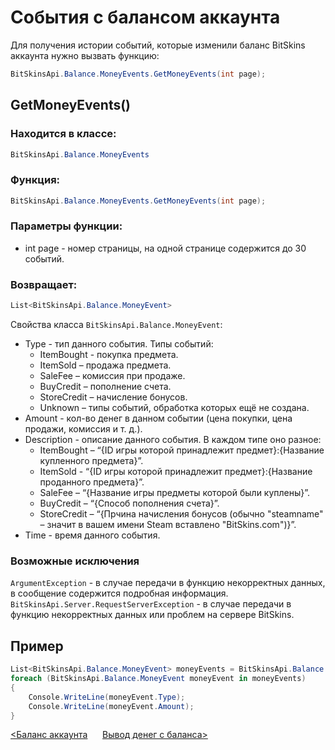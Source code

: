 ﻿# События с балансом аккаунта

Для получения истории событий, которые изменили баланс BitSkins аккаунта нужно вызвать функцию:

```csharp
BitSkinsApi.Balance.MoneyEvents.GetMoneyEvents(int page);
```

## GetMoneyEvents()
### Находится в классе:

```csharp
BitSkinsApi.Balance.MoneyEvents
```

### Функция:

```csharp
BitSkinsApi.Balance.MoneyEvents.GetMoneyEvents(int page);
```

### Параметры функции:
* int page - номер страницы, на одной странице содержится до 30 событий.

### Возвращает:

```csharp
List<BitSkinsApi.Balance.MoneyEvent>
```
Свойства класса ```BitSkinsApi.Balance.MoneyEvent```:
* Type - тип данного события. Типы событий:
  - ItemBought - покупка предмета.
  - ItemSold – продажа предмета.
  - SaleFee – комиссия при продаже.
  - BuyCredit – пополнение счета.
  - StoreCredit – начисление бонусов.
  - Unknown – типы событий, обработка которых ещё не создана.
* Amount - кол-во денег в данном событии (цена покупки, цена продажи, комиссия и т. д.).
* Description - описание данного события. В каждом типе оно разное:
  - ItemBought – “{ID игры которой принадлежит предмет}:{Название купленного предмета}”.
  - ItemSold - “{ID игры которой принадлежит предмет}:{Название проданного предмета}”.
  - SaleFee – “{Название игры предметы которой были куплены}”.
  - BuyCredit – “{Способ пополнения счета}”.
  - StoreCredit – “{Прчина начисления бонусов (обычно "steamname" – значит в вашем имени Steam вставлено "BitSkins.com")}”.
* Time - время данного события.

### Возможные исключения
```ArgumentException``` - в случае передачи в функцию некорректных данных, в сообщение содержится подробная информация.
\
```BitSkinsApi.Server.RequestServerException``` - в случае передачи в функцию некорректных данных или проблем на сервере BitSkins.

## Пример

```csharp
List<BitSkinsApi.Balance.MoneyEvent> moneyEvents = BitSkinsApi.Balance.MoneyEvents.GetMoneyEvents(1);
foreach (BitSkinsApi.Balance.MoneyEvent moneyEvent in moneyEvents)
{
    Console.WriteLine(moneyEvent.Type);
    Console.WriteLine(moneyEvent.Amount);
}
```

[<Баланс аккаунта](https://github.com/dmitrydnl/BitSkinsApi/blob/master/docs/ru/balance/account_balance.md) &nbsp;&nbsp;&nbsp;&nbsp; [Вывод денег с баланса>](https://github.com/dmitrydnl/BitSkinsApi/blob/master/docs/ru/balance/withdraw_money.md)
